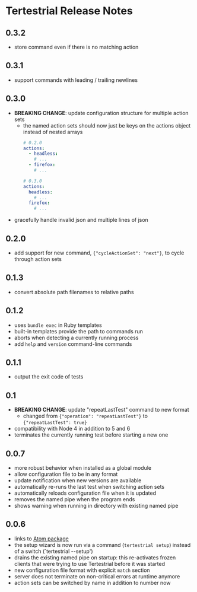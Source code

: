 # Tertestrial Release Notes

## 0.3.2

- store command even if there is no matching action

## 0.3.1

- support commands with leading / trailing newlines

## 0.3.0

- **BREAKING CHANGE**: update configuration structure for multiple action sets
  - the named action sets should now just be keys on the actions object instead of nested arrays
      ```yml
      # 0.2.0
      actions:
        - headless:
          # ...
        - firefox:
          # ...

      # 0.3.0
      actions:
        headless:
          # ...
        firefox:
          # ...
      ```
- gracefully handle invalid json and multiple lines of json

## 0.2.0

- add support for new command, `{"cycleActionSet": "next"}`, to cycle through action sets

## 0.1.3

- convert absolute path filenames to relative paths

## 0.1.2

- uses `bundle exec` in Ruby templates
- built-in templates provide the path to commands run
- aborts when detecting a currently running process
- add `help` and `version` command-line commands


## 0.1.1

- output the exit code of tests


## 0.1

- **BREAKING CHANGE**: update "repeatLastTest" command to new format
  - changed from `{"operation": "repeatLastTest"}` to `{"repeatLastTest": true}`
- compatibility with Node 4 in addition to 5 and 6
- terminates the currently running test before starting a new one


## 0.0.7

- more robust behavior when installed as a global module
- allow configuration file to be in any format
- update notification when new versions are available
- automatically re-runs the last test when switching action sets
- automatically reloads configuration file when it is updated
- removes the named pipe when the program ends
- shows warning when running in directory with existing named pipe


## 0.0.6

- links to [Atom package](https://github.com/charlierudolph/tertestrial-atom)
- the setup wizard is now run via a command (`tertestrial setup`) instead of a switch (`tertestrial --setup')
- drains the existing named pipe on startup: this re-activates frozen clients that were trying to use Tertestrial before it was started
- new configuration file format with explicit `match` section
- server does not terminate on non-critical errors at runtime anymore
- action sets can be switched by name in addition to number now

